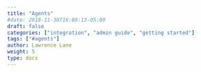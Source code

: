 ```yaml
---
title: "Agents"
#date: 2018-11-30T16:08:13-05:00
draft: false
categories: ["integration", "admin guide", "getting started"]
tags: ["#agents"]
author: Lawrence Lane
weight: 5
type: docs
---
```

